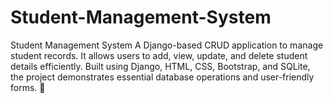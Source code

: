 # Student-Management-System
Student Management System A Django-based CRUD application to manage student records. It allows users to add, view, update, and delete student details efficiently. Built using Django, HTML, CSS, Bootstrap, and SQLite, the project demonstrates essential database operations and user-friendly forms. 🚀
